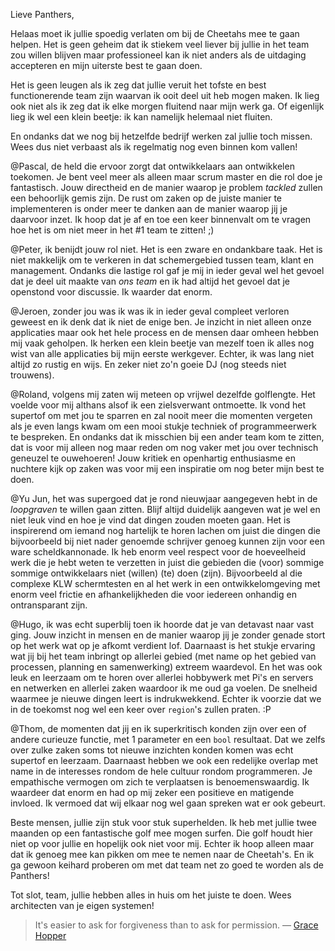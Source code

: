 Lieve Panthers,

Helaas moet ik jullie spoedig verlaten om bij de Cheetahs mee te gaan helpen. Het is geen geheim dat ik stiekem veel liever bij jullie in het team zou willen blijven maar professioneel kan ik niet anders als de uitdaging accepteren en mijn uiterste best te gaan doen.

Het is geen leugen als ik zeg dat jullie veruit het tofste en best functionerende team zijn waarvan ik ooit deel uit heb mogen maken. Ik lieg ook niet als ik zeg dat ik elke morgen fluitend naar mijn werk ga. Of eigenlijk lieg ik wel een klein beetje: ik kan namelijk helemaal niet fluiten. 

En ondanks dat we nog bij hetzelfde bedrijf werken zal jullie toch missen. Wees dus niet verbaast als ik regelmatig nog even binnen kom vallen!

@Pascal, de held die ervoor zorgt dat ontwikkelaars aan ontwikkelen toekomen. Je bent veel meer als alleen maar scrum master en die rol doe je fantastisch. Jouw directheid en de manier waarop je problem *tackled* zullen een behoorlijk gemis zijn. De rust om zaken op de juiste manier te implementeren is onder meer te danken aan de manier waarop jij je daarvoor inzet. Ik hoop dat je af en toe een keer binnenvalt om te vragen hoe het is om niet meer in het #1 team te zitten! ;)

@Peter, ik benijdt jouw rol niet. Het is een zware en ondankbare taak. Het is niet makkelijk om te verkeren in dat schemergebied tussen team, klant en management. Ondanks die lastige rol gaf je mij in ieder geval wel het gevoel dat je deel uit maakte van *ons team* en ik had altijd het gevoel dat je openstond voor discussie. Ik waarder dat enorm.

@Jeroen, zonder jou was ik was ik in ieder geval compleet verloren geweest en ik denk dat ik niet de enige ben. Je inzicht in niet alleen onze applicaties maar ook het hele process en de mensen daar omheen hebben mij vaak geholpen. Ik herken een klein beetje van mezelf toen ik alles nog wist van alle applicaties bij mijn eerste werkgever. Echter, ik was lang niet altijd zo rustig en wijs. En zeker niet zo'n goeie DJ (nog steeds niet trouwens).

@Roland, volgens mij zaten wij meteen op vrijwel dezelfde golflengte. Het voelde voor mij althans alsof ik een zielsverwant ontmoette. Ik vond het supertof om met jou te sparren en zal nooit meer die momenten vergeten als je even langs kwam om een mooi stukje techniek of programmeerwerk te bespreken. En ondanks dat ik misschien bij een ander team kom te zitten, dat is voor mij alleen nog maar reden om nog vaker met jou over technisch geneuzel te ouwehoeren! Jouw kritiek en openhartig enthusiasme en nuchtere kijk op zaken was voor mij een inspiratie om nog beter mijn best te doen.

@Yu Jun, het was supergoed dat je rond nieuwjaar aangegeven hebt in de *loopgraven* te willen gaan zitten. Blijf altijd duidelijk aangeven wat je wel en niet leuk vind en hoe je vind dat dingen zouden moeten gaan. Het is inspirerend om iemand nog hartelijk te horen lachen om juist die dingen die bijvoorbeeld bij niet nader genoemde schrijver genoeg kunnen zijn voor een ware scheldkannonade. Ik heb enorm veel respect voor de hoeveelheid werk die je hebt weten te verzetten in juist die gebieden die (voor) sommige sommige ontwikkelaars niet (willen) (te) doen (zijn). Bijvoorbeeld al die complexe KLW schermtesten en al het werk in een ontwikkelomgeving met enorm veel frictie en afhankelijkheden die voor iedereen onhandig en ontransparant zijn.

@Hugo, ik was echt superblij toen ik hoorde dat je van detavast naar vast ging. Jouw inzicht in mensen en de manier waarop jij je zonder genade stort op het werk wat op je afkomt verdient lof. Daarnaast is het stukje ervaring wat jij bij het team inbringt op allerlei gebied (met name op het gebied van processen, planning en samenwerking) extreem waardevol. En het was ook leuk en leerzaam om te horen over allerlei hobbywerk met Pi's en servers en netwerken en allerlei zaken waardoor ik me oud ga voelen. De snelheid waarmee je nieuwe dingen leert is indrukwekkend. Echter ik voorzie dat we in de toekomst nog wel een keer over `region`'s zullen praten. :P

@Thom, de momenten dat jij en ik superkritisch konden zijn over een of andere curieuze functie, met 1 parameter en een `bool` resultaat. Dat we zelfs over zulke zaken soms tot nieuwe inzichten konden komen was echt supertof en leerzaam. Daarnaast hebben we ook een redelijke overlap met name in de interesses rondom de hele cultuur rondom programmeren. Je empathische vermogen om zich te verplaatsen is benoemenswaardig. Ik waardeer dat enorm en had op mij zeker een positieve en matigende invloed. Ik vermoed dat wij elkaar nog wel gaan spreken wat er ook gebeurt.

Beste mensen, jullie zijn stuk voor stuk superhelden. Ik heb met jullie twee maanden op een fantastische golf mee mogen surfen. Die golf houdt hier niet op voor jullie en hopelijk ook niet voor mij. Echter ik hoop alleen maar dat ik genoeg mee kan pikken om mee te nemen naar de Cheetah's. En ik ga gewoon keihard proberen om met dat team net zo goed te worden als de Panthers!

Tot slot, team, jullie hebben alles in huis om het juiste te doen. Wees architecten van je eigen systemen!

> It's easier to ask for forgiveness than to ask for permission. 
&#8212; [Grace Hopper](https://en.wikiquote.org/wiki/Grace_Hopper)